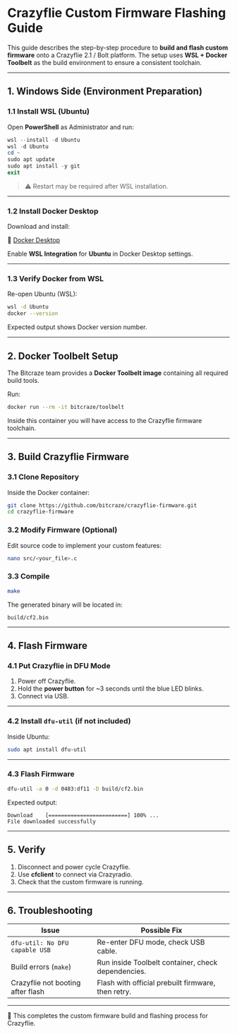 # Crazyflie Custom Firmware Flashing Guide

This guide describes the step-by-step procedure to **build and flash custom firmware** onto a Crazyflie 2.1 / Bolt platform.
The setup uses **WSL + Docker Toolbelt** as the build environment to ensure a consistent toolchain.

---

## 1. Windows Side (Environment Preparation)

### 1.1 Install WSL (Ubuntu)

Open **PowerShell** as Administrator and run:

```powershell
wsl --install -d Ubuntu
wsl -d Ubuntu
cd ~
sudo apt update
sudo apt install -y git
exit
```

> ⚠️ Restart may be required after WSL installation.

---

### 1.2 Install Docker Desktop

Download and install:

🔗 [Docker Desktop](https://www.docker.com/products/docker-desktop/?utm_source=chatgpt.com)

Enable **WSL Integration** for **Ubuntu** in Docker Desktop settings.

---

### 1.3 Verify Docker from WSL

Re-open Ubuntu (WSL):

```bash
wsl -d Ubuntu
docker --version
```

Expected output shows Docker version number.

---

## 2. Docker Toolbelt Setup

The Bitcraze team provides a **Docker Toolbelt image** containing all required build tools.

Run:

```bash
docker run --rm -it bitcraze/toolbelt
```

Inside this container you will have access to the Crazyflie firmware toolchain.

---

## 3. Build Crazyflie Firmware

### 3.1 Clone Repository

Inside the Docker container:

```bash
git clone https://github.com/bitcraze/crazyflie-firmware.git
cd crazyflie-firmware
```

### 3.2 Modify Firmware (Optional)

Edit source code to implement your custom features:

```bash
nano src/<your_file>.c
```

### 3.3 Compile

```bash
make
```

The generated binary will be located in:

```
build/cf2.bin
```

---

## 4. Flash Firmware

### 4.1 Put Crazyflie in DFU Mode

1. Power off Crazyflie.
2. Hold the **power button** for \~3 seconds until the blue LED blinks.
3. Connect via USB.

---

### 4.2 Install `dfu-util` (if not included)

Inside Ubuntu:

```bash
sudo apt install dfu-util
```

---

### 4.3 Flash Firmware

```bash
dfu-util -a 0 -d 0483:df11 -D build/cf2.bin
```

Expected output:

```
Download    [=========================] 100% ...
File downloaded successfully
```

---

## 5. Verify

1. Disconnect and power cycle Crazyflie.
2. Use **cfclient** to connect via Crazyradio.
3. Check that the custom firmware is running.

---

## 6. Troubleshooting

| Issue                             | Possible Fix                                       |
| --------------------------------- | -------------------------------------------------- |
| `dfu-util: No DFU capable USB`    | Re-enter DFU mode, check USB cable.                |
| Build errors (`make`)             | Run inside Toolbelt container, check dependencies. |
| Crazyflie not booting after flash | Flash with official prebuilt firmware, then retry. |

---

📌 This completes the custom firmware build and flashing process for Crazyflie.


